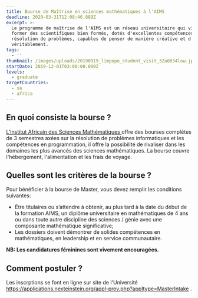```yaml
---
title: Bourse de Maîtrise en sciences mathématiques à l'AIMS
deadline: 2020-03-31T12:08:46.889Z
excerpt: >-
  Le programme de maîtrise de l'AIMS est un réseau universitaire qui vise à
  former des scientifiques bien formés, dotés d'excellentes compétences en
  résolution de problèmes, capables de penser de manière créative et d'innover
  véritablement.
tags:
  - ''
thumbnail: /images/uploads/20190919_limpopo_student_visit_32a0834low.jpg
startDate: 2019-12-01T03:00:00.000Z
levels:
  - graduate
targetCountries:
  - sa
  - africa
---
```

## En quoi consiste la bourse ?

[L'Institut Africain des Sciences Mathématiques ](https://www.nexteinstein.org/) offre des bourses complètes de 3 semestres axées sur la résolution de problèmes informatiques et les compétences en programmation, il offre la possibilité de rivaliser dans les domaines les plus avancés des sciences mathématiques. La bourse couvre l'hébergement, l'alimentation et les frais de voyage.

## Quelles sont les critères de la bourse ?

Pour bénéficier à la bourse de Master, vous devez remplir les conditions suivantes:

* Être titulaires ou s’attendre à obtenir, au plus tard à la date du début de la formation AIMS, un diplôme universitaire en mathématiques de 4 ans ou dans toute autre discipline des sciences / génie avec une composante mathématique significative;
* Les dossiers doivent démontrer de solides compétences en mathématiques, en leadership et en service communautaire.

**NB: Les candidatures féminines sont vivement encouragées.** 

## Comment postuler ?

Les inscrptions se font en ligne sur site de l'Université <https://applications.nexteinstein.org/appl-prev.php?appltype=MasterIntake> .
